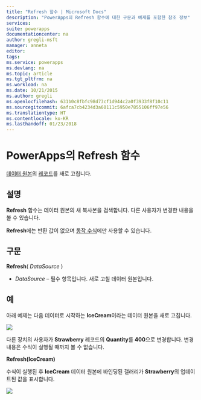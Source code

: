 ```yaml
---
title: "Refresh 함수 | Microsoft Docs"
description: "PowerApps의 Refresh 함수에 대한 구문과 예제를 포함한 참조 정보"
services: 
suite: powerapps
documentationcenter: na
author: gregli-msft
manager: anneta
editor: 
tags: 
ms.service: powerapps
ms.devlang: na
ms.topic: article
ms.tgt_pltfrm: na
ms.workload: na
ms.date: 10/21/2015
ms.author: gregli
ms.openlocfilehash: 631b0c8fbfc98d73cf1d944c2a0f3933f8f10c11
ms.sourcegitcommit: 6afca7cb4234d3a60111c5950e7855106ff97e56
ms.translationtype: HT
ms.contentlocale: ko-KR
ms.lasthandoff: 01/23/2018
---
```

# <a name="refresh-function-in-powerapps"></a>PowerApps의 Refresh 함수
[데이터 원본](../working-with-data-sources.md)의 [레코드](../working-with-tables.md#records)를 새로 고칩니다.

## <a name="description"></a>설명
**Refresh** 함수는 데이터 원본의 새 복사본을 검색합니다.  다른 사용자가 변경한 내용을 볼 수 있습니다.

**Refresh**에는 반환 값이 없으며 [동작 수식](../working-with-formulas-in-depth.md)에만 사용할 수 있습니다.

## <a name="syntax"></a>구문
**Refresh**( *DataSource* )

* *DataSource* – 필수 항목입니다. 새로 고칠 데이터 원본입니다.

## <a name="example"></a>예
아래 예제는 다음 데이터로 시작하는 **IceCream**이라는 데이터 원본을 새로 고칩니다.

![](media/function-refresh/icecream.png)

다른 장치의 사용자가 **Strawberry** 레코드의 **Quantity**를 **400**으로 변경합니다.  변경 내용은 수식이 실행될 때까지 볼 수 없습니다.

**Refresh(IceCream)**

수식이 실행된 후 **IceCream** 데이터 원본에 바인딩된 갤러리가 **Strawberry**의 업데이트된 값을 표시합니다.

![](media/function-refresh/icecream-after.png)

